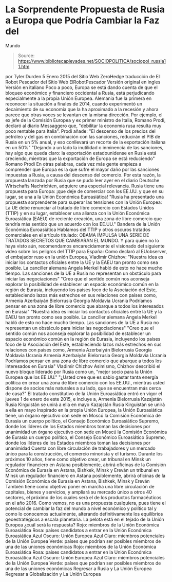 # La Sorprendente Propuesta de Rusia a Europa que Podría Cambiar la Faz del 
Mundo

> Source: https://www.bibliotecapleyades.net/SOCIOPOLITICA/sociopol_russia11.htm

por Tyler Durden
5 Enero 2015
del Sitio Web ZeroHedge
traducción de El Robot Pescador
del Sitio Web ElRobotPescador
Versión original en ingles
Versión en italiano
Poco a poco, Europa se está dando cuenta de que el bloqueo económico y financiero occidental a Rusia, está perjudicando especialmente a la propia Unión Europea. Alemania fue la primera en reconocer la situación a finales de 2014, cuando experimentó un decaimiento de su economía que la ha aproximado a la recesión y ahora parece que otras voces se levantan en la misma dirección.
Por ejemplo, el ex jefe de la Comisión Europea y ex primer ministro de Italia, Romano Prodi, declaró al diario Messaggero que,
"debilitar la economía rusa resulta muy poco rentable para Italia".
Prodi añade:
"El descenso de los precios del petróleo y del gas en combinación con las sanciones, reducirán el PIB de Rusia en un 5% anual, y eso conllevará un recorte de la exportación italiana en un 50%" "Dejando a un lado la inutilidad o inminencia de las sanciones, hay algo que queda claro: la exportación estadounidense en Rusia está creciendo, mientras que la exportación de Europa se está reduciendo"
Romano Prodi
En otras palabras, cada vez más gente empieza a comprender que Europa es la que sufre el mayor daño por las sanciones impuestas a Rusia, a causa del descenso del comercio. Por esta razón, la propuesta lanzada por Rusia que se pudo leer ayer en el diario Deutsche Wirtschafts Nachrichten, adquiere una especial relevancia. Rusia tiene una propuesta para Europa: ¡que deje de comerciar con los EE.UU. y que en su lugar, se una a la Unión Económica Euroasiática!
"Rusia ha presentado una propuesta sorprendente para superar las tensiones con la Unión Europea: La UE debe renunciar al tratado de libre comercio con Estados Unidos (TTIP) y en su lugar, establecer una alianza con la Unión Económica Euroasiática (EAEU) de reciente creación, una zona de libre comercio que tendría más sentido que un acuerdo con los EE.UU."
Bandera de la Unión Económica Euroasiática
Hablamos del TTIP y otros oscuros tratados comerciales en el artículo titulado: OBAMA IMPULSA UNA SERIE DE TRATADOS SECRETOS QUE CAMBIARÁN EL MUNDO. Y para quien no lo haya visto aún, recomendamos encarecidamente el visionado del siguiente video sobre los peligros del TTIP para España:
Como declaró al EUobserver, el embajador ruso en la unión Europea, Vladimir Chizhov:
"Nuestra idea es iniciar los contactos oficiales entre la UE y la EAEU tan pronto como sea posible. La canciller alemana Angela Merkel habló de esto no hace mucho tiempo. Las sanciones de la UE a Rusia no representan un obstáculo para iniciar las negociaciones" "Creo que el sentido común nos aconseja explorar la posibilidad de establecer un espacio económico común en la región de Eurasia, incluyendo los países foco de la Asociación del Este, estableciendo lazos más estrechos en sus relaciones con países como, Armenia Azerbaiyán Bielorrusia Georgia Moldavia Ucrania Podríamos pensar en una zona de libre comercio que abarque a todos los interesados en Eurasia"
"Nuestra idea es iniciar los contactos oficiales entre la UE y la EAEU tan pronto como sea posible. La canciller alemana Angela Merkel habló de esto no hace mucho tiempo.
Las sanciones de la UE a Rusia no representan un obstáculo para iniciar las negociaciones" "Creo que el sentido común nos aconseja explorar la posibilidad de establecer un espacio económico común en la región de Eurasia, incluyendo los países foco de la Asociación del Este, estableciendo lazos más estrechos en sus relaciones con países como,
Armenia Azerbaiyán Bielorrusia Georgia Moldavia Ucrania
Armenia
Azerbaiyán
Bielorrusia
Georgia
Moldavia
Ucrania
Podríamos pensar en una zona de libre comercio que abarque a todos los interesados en Eurasia"
Vladimir Chizhov
Asimismo, Chizhov describió el nuevo bloque liderado por Rusia como un,
"mejor socio para la Unión Europea que los EE.UU." "¿Usted cree que es sabio gastar tanta energía política en crear una zona de libre comercio con los EE.UU., mientras usted dispone de socios más naturales a su lado, que se encuentran más cerca de casa?"
El tratado constitutivo de la Unión Euroasiática entró en vigor el jueves 1 de enero de este 2015, e incluye a,
Armenia Bielorrusia Kazajstán Rusia Kirguistán se unirá a ella en mayo
Kazajstán
Rusia
Kirguistán se unirá a ella en mayo
Inspirado en la propia Unión Europea, la Unión Euroasiática tiene,
un órgano ejecutivo con sede en Moscú la Comisión Económica de Eurasia un cuerpo político, el Consejo Económico Euroasiático Supremo, donde los líderes de los Estados miembros toman las decisiones por unanimidad
un órgano ejecutivo con sede en Moscú
la Comisión Económica de Eurasia
un cuerpo político, el Consejo Económico Euroasiático Supremo, donde los líderes de los Estados miembros toman las decisiones por unanimidad
Cuenta con libre circulación de trabajadores y un mercado único para la construcción, el comercio minorista y el turismo.
Durante los próximos 10 años, tiene como objetivo crear,
un tribunal en Minsk un regulador financiero en Astana posiblemente, abrirá oficinas de la Comisión Económica de Eurasia en Astana, Bishkek, Minsk y Ereván
un tribunal en Minsk
un regulador financiero en Astana
posiblemente, abrirá oficinas de la Comisión Económica de Eurasia en Astana, Bishkek, Minsk y Ereván
También tiene como objetivo poner en marcha una libre circulación de capitales, bienes y servicios, y ampliará su mercado único a otros 40 sectores, el próximo de los cuales será el de los productos farmacéuticos en el año 2016. Como vemos, no es una propuesta cualquiera, pues tiene el potencial de cambiar la faz del mundo a nivel económico y político tal y como lo conocemos actualmente, alterando definitivamente los equilibrios geoestratégicos a escala planetaria. La pelota está en el tejado de la Unión Europea ¿cuál será la respuesta?
Rojo: miembros de la Unión Económica Euroasiática Rosa: países candidatos a entrar en la Unión Económica Euroasiática Azul Oscuro: Unión Europea Azul Claro: miembros potenciales de la Unión Europea Verde: países que podrían ser posibles miembros de una de las uniones económicas
Rojo: miembros de la Unión Económica Euroasiática
Rosa: países candidatos a entrar en la Unión Económica Euroasiática
Azul Oscuro: Unión Europea
Azul Claro: miembros potenciales de la Unión Europea
Verde: países que podrían ser posibles miembros de una de las uniones económicas
Regresar a Rusia y La Unión Europea
Regresar a Globalización y La Unión Europea

